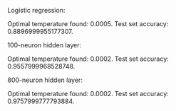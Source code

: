 Logistic regression:

Optimal temperature found: 0.0005.
Test set accuracy: 0.8896999955177307.

100-neuron hidden layer:

Optimal temperature found: 0.0002.
Test set accuracy: 0.9557999968528748.

800-neuron hidden layer:

Optimal temperature found: 0.0002.
Test set accuracy: 0.9757999777793884.